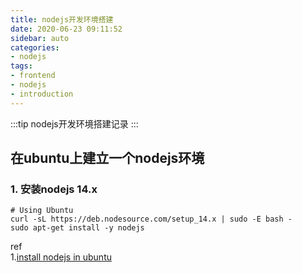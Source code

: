 ```yaml
---
title: nodejs开发环境搭建
date: 2020-06-23 09:11:52
sidebar: auto
categories:
- nodejs
tags:
- frontend
- nodejs
- introduction
---
```

:::tip
nodejs开发环境搭建记录
:::
<!-- more -->
## 在ubuntu上建立一个nodejs环境
### 1. 安装nodejs 14.x
```
# Using Ubuntu
curl -sL https://deb.nodesource.com/setup_14.x | sudo -E bash -
sudo apt-get install -y nodejs
```

ref  
1.[install nodejs in ubuntu](https://github.com/nodesource/distributions/blob/master/README.md#debinstall)
